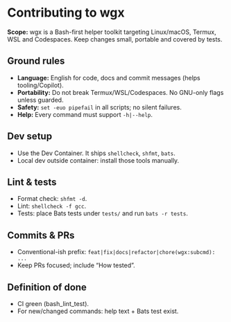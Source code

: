 # Contributing to wgx

**Scope:** wgx is a Bash-first helper toolkit targeting Linux/macOS, Termux, WSL and Codespaces.
Keep changes small, portable and covered by tests.

## Ground rules
- **Language:** English for code, docs and commit messages (helps tooling/Copilot).
- **Portability:** Do not break Termux/WSL/Codespaces. No GNU-only flags unless guarded.
- **Safety:** `set -euo pipefail` in all scripts; no silent failures.
- **Help:** Every command must support `-h|--help`.

## Dev setup
- Use the Dev Container. It ships `shellcheck`, `shfmt`, `bats`.
- Local dev outside container: install those tools manually.

## Lint & tests
- Format check: `shfmt -d`.
- Lint: `shellcheck -f gcc`.
- Tests: place Bats tests under `tests/` and run `bats -r tests`.

## Commits & PRs
- Conventional-ish prefix: `feat|fix|docs|refactor|chore(wgx:subcmd): ...`
- Keep PRs focused; include “How tested”.

## Definition of done
- CI green (bash_lint_test).
- For new/changed commands: help text + Bats test exist.
